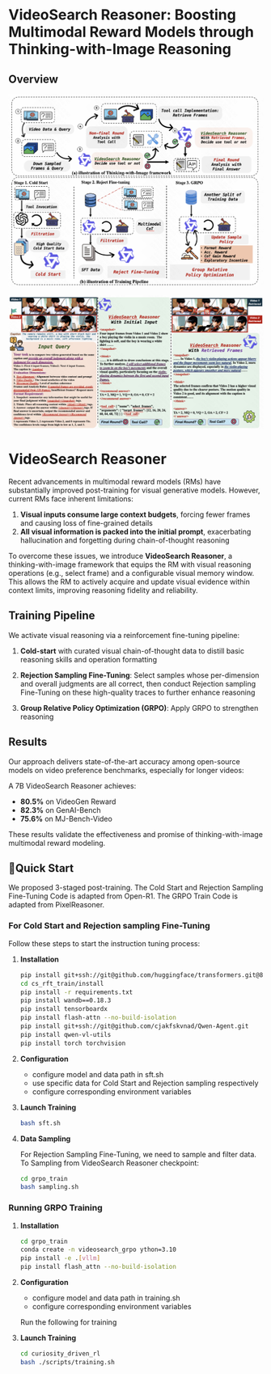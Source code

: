 # VideoSearch Reasoner: Boosting Multimodal Reward Models through Thinking-with-Image Reasoning

## Overview
![overview](./figs/teaser1.png)

![Qualitative Case](./figs/teaser2.png)

# VideoSearch Reasoner

Recent advancements in multimodal reward models (RMs) have substantially improved post-training for visual generative models. However, current RMs face inherent limitations:

1. **Visual inputs consume large context budgets**, forcing fewer frames and causing loss of fine-grained details
2. **All visual information is packed into the initial prompt**, exacerbating hallucination and forgetting during chain-of-thought reasoning

To overcome these issues, we introduce **VideoSearch Reasoner**, a thinking-with-image framework that equips the RM with visual reasoning operations (e.g., select frame) and a configurable visual memory window. This allows the RM to actively acquire and update visual evidence within context limits, improving reasoning fidelity and reliability.

## Training Pipeline

We activate visual reasoning via a reinforcement fine-tuning pipeline:

1. **Cold-start** with curated visual chain-of-thought data to distill basic reasoning skills and operation formatting

2. **Rejection Sampling Fine-Tuning**: Select samples whose per-dimension and overall judgments are all correct, then conduct Rejection sampling Fine-Tuning on these high-quality traces to further enhance reasoning

3. **Group Relative Policy Optimization (GRPO)**: Apply GRPO to strengthen reasoning

## Results

Our approach delivers state-of-the-art accuracy among open-source models on video preference benchmarks, especially for longer videos:

A 7B VideoSearch Reasoner achieves:
- **80.5%** on VideoGen Reward
- **82.3%** on GenAI-Bench  
- **75.6%** on MJ-Bench-Video

These results validate the effectiveness and promise of thinking-with-image multimodal reward modeling.

## 🚀Quick Start
We proposed 3-staged post-training. The Cold Start and Rejection Sampling Fine-Tuning Code is adapted from Open-R1. The GRPO Train Code is adapted from PixelReasoner.


### For Cold Start and Rejection sampling Fine-Tuning

Follow these steps to start the instruction tuning process:

1. **Installation**
   ```bash
   pip install git+ssh://git@github.com/huggingface/transformers.git@89d27fa6fff206c0153e9670ae09e2766eb75cdf
   cd cs_rft_train/install
   pip install -r requirements.txt
   pip install wandb==0.18.3
   pip install tensorboardx
   pip install flash-attn --no-build-isolation
   pip install git+ssh://git@github.com/cjakfskvnad/Qwen-Agent.git
   pip install qwen-vl-utils
   pip install torch torchvision
   ```

2. **Configuration**
   - configure model and data path in sft.sh 
   - use specific data for Cold Start and Rejection sampling respectively
   - configure corresponding environment variables

3. **Launch Training**
   ```bash
   bash sft.sh
   ```

4. **Data Sampling**

   For Rejection Sampling Fine-Tuning, we need to sample and filter data. To Sampling from VideoSearch Reasoner checkpoint:
   ```bash
   cd grpo_train
   bash sampling.sh
   ```

### Running GRPO Training

1. **Installation**
   ```bash
   cd grpo_train
   conda create -n videosearch_grpo ython=3.10
   pip install -e .[vllm]
   pip install flash_attn --no-build-isolation
   ```

2. **Configuration**
   - configure model and data path in training.sh 
   - configure corresponding environment variables

   Run the following for training

3. **Launch Training**
   ```bash
   cd curiosity_driven_rl
   bash ./scripts/training.sh
   ```